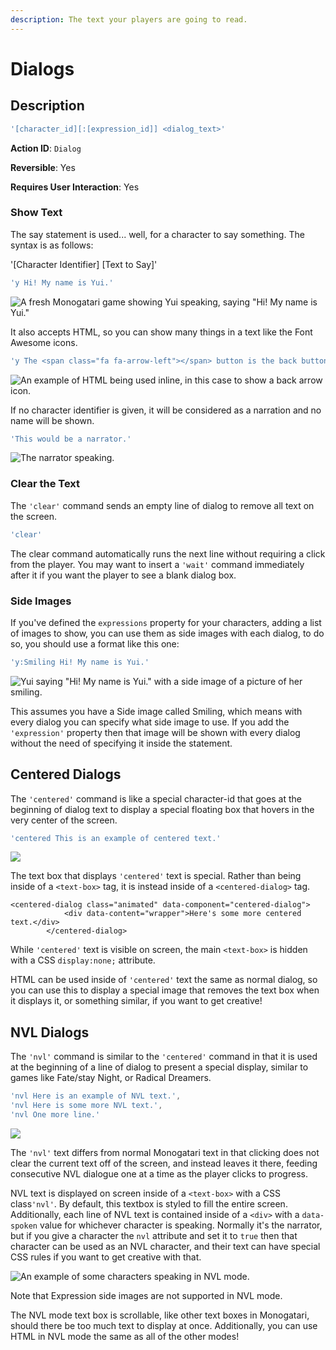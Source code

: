 ```yaml
---
description: The text your players are going to read.
---
```


# Dialogs

## Description

```javascript
'[character_id][:[expression_id]] <dialog_text>'
```

**Action ID**: `Dialog`

**Reversible**: Yes

**Requires User Interaction**: Yes

### Show Text

The say statement is used... well, for a character to say something. The syntax is as follows:

'\[Character Identifier\] \[Text to Say\]'

```javascript
'y Hi! My name is Yui.'
```

![A fresh Monogatari game showing Yui speaking, saying &quot;Hi! My name is Yui.&quot;](../.gitbook/assets/image%20%2813%29.png)

It also accepts HTML, so you can show many things in a text like the Font Awesome icons.

```javascript
'y The <span class="fa fa-arrow-left"></span> button is the back button, press it to return to a previous state of the game.'
```

![An example of HTML being used inline, in this case to show a back arrow icon.](../.gitbook/assets/image.png)

If no character identifier is given, it will be considered as a narration and no name will be shown.

```javascript
'This would be a narrator.'
```

![The narrator speaking. ](../.gitbook/assets/image%20%289%29.png)

### Clear the Text

The `'clear'` command sends an empty line of dialog to remove all text on the screen.

```javascript
'clear'
```

The clear command automatically runs the next line without requiring a click from the player. You may want to insert a `'wait'` command immediately after it if you want the player to see a blank dialog box.

### Side Images

If you've defined the `expressions` property for your characters, adding a list of images to show, you can use them as side images with each dialog, to do so, you should use a format like this one:

```javascript
'y:Smiling Hi! My name is Yui.'
```

![Yui saying &quot;Hi! My name is Yui.&quot; with a side image of a picture of her smiling.](../.gitbook/assets/image%20%284%29.png)

This assumes you have a Side image called Smiling, which means with every dialog you can specify what side image to use. If you add the `'expression'` property then that image will be shown with every dialog without the need of specifying it inside the statement.

## Centered Dialogs

The `'centered'` command is like a special character-id that goes at the beginning of dialog text to display a special floating box that hovers in the very center of the screen.

```javascript
'centered This is an example of centered text.'
```

![](../.gitbook/assets/image%20%2812%29.png)

The text box that displays `'centered'` text is special. Rather than being inside of a `<text-box>` tag, it is instead inside of a `<centered-dialog>` tag.

```markup
<centered-dialog class="animated" data-component="centered-dialog">
            <div data-content="wrapper">Here's some more centered text.</div>
        </centered-dialog>
```

While `'centered'` text is visible on screen, the main `<text-box>` is hidden with a CSS `display:none;` attribute.

HTML can be used inside of `'centered'` text the same as normal dialog, so you can use this to display a special image that removes the text box when it displays it, or something similar, if you want to get creative!

## NVL Dialogs

The `'nvl'` command is similar to the `'centered'` command in that it is used at the beginning of a line of dialog to present a special display, similar to games like Fate/stay Night, or Radical Dreamers.

```javascript
'nvl Here is an example of NVL text.',
'nvl Here is some more NVL text.',
'nvl One more line.'
```

![](../.gitbook/assets/image%20%287%29.png)

The `'nvl'` text differs from normal Monogatari text in that clicking does not clear the current text off of the screen, and instead leaves it there, feeding consecutive NVL dialogue one at a time as the player clicks to progress.

NVL text is displayed on screen inside of a `<text-box>` with a CSS class`'nvl'`. By default, this textbox is styled to fill the entire screen. Additionally, each line of NVL text is contained inside of a `<div>` with a `data-spoken` value for whichever character is speaking. Normally it's the narrator, but if you give a character the `nvl` attribute and set it to `true` then that character can be used as an NVL character, and their text can have special CSS rules if you want to get creative with that.

![An example of some characters speaking in NVL mode.](../.gitbook/assets/image%20%2811%29.png)

Note that Expression side images are not supported in NVL mode.

The NVL mode text box is scrollable, like other text boxes in Monogatari, should there be too much text to display at once. Additionally, you can use HTML in NVL mode the same as all of the other modes!

